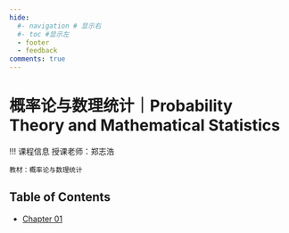 ```yaml
---
hide:
  #- navigation # 显示右
  #- toc #显示左
  - footer
  - feedback
comments: true
---  
```


# 概率论与数理统计｜Probability Theory and Mathematical Statistics

!!! 课程信息
	授课老师：郑志浩
	
	教材：概率论与数理统计

## Table of Contents

- [Chapter 01](Chapter%201/)
